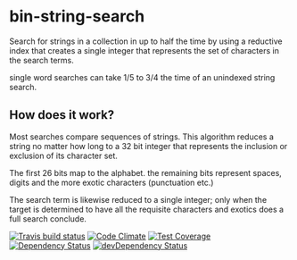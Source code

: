 # bin-string-search

Search for strings in a collection in up to half the time by using a reductive index that creates a single integer that
represents the set of characters in the search terms. 

single word searches can take 1/5 to 3/4 the time of an unindexed string search.

## How does it work?

Most searches compare sequences of strings. This algorithm reduces a string no matter how long to a 32 bit integer that
represents the inclusion or exclusion of its character set.

The first 26 bits map to the alphabet. the remaining bits represent spaces, digits and the more exotic characters (punctuation etc.)

The search term is likewise reduced to a single integer; only when the target is determined to have all the requisite characters and exotics
does a full search conclude. 

[![Travis build status](http://img.shields.io/travis/bingomanatee/bin-string-search.svg?style=flat)](https://travis-ci.org/bingomanatee/bin-string-search)
[![Code Climate](https://codeclimate.com/github/bingomanatee/bin-string-search/badges/gpa.svg)](https://codeclimate.com/github/bingomanatee/bin-string-search)
[![Test Coverage](https://codeclimate.com/github/bingomanatee/bin-string-search/badges/coverage.svg)](https://codeclimate.com/github/bingomanatee/bin-string-search)
[![Dependency Status](https://david-dm.org/bingomanatee/bin-string-search.svg)](https://david-dm.org/bingomanatee/bin-string-search)
[![devDependency Status](https://david-dm.org/bingomanatee/bin-string-search/dev-status.svg)](https://david-dm.org/bingomanatee/bin-string-search#info=devDependencies)
